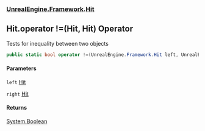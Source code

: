 ### [UnrealEngine.Framework](UnrealEngine_Framework.md 'UnrealEngine.Framework').[Hit](Hit.md 'UnrealEngine.Framework.Hit')
## Hit.operator !=(Hit, Hit) Operator
Tests for inequality between two objects  
```csharp
public static bool operator !=(UnrealEngine.Framework.Hit left, UnrealEngine.Framework.Hit right);
```
#### Parameters
<a name='UnrealEngine_Framework_Hit_op_Inequality(UnrealEngine_Framework_Hit_UnrealEngine_Framework_Hit)_left'></a>
`left` [Hit](Hit.md 'UnrealEngine.Framework.Hit')  
  
<a name='UnrealEngine_Framework_Hit_op_Inequality(UnrealEngine_Framework_Hit_UnrealEngine_Framework_Hit)_right'></a>
`right` [Hit](Hit.md 'UnrealEngine.Framework.Hit')  
  
#### Returns
[System.Boolean](https://docs.microsoft.com/en-us/dotnet/api/System.Boolean 'System.Boolean')  

